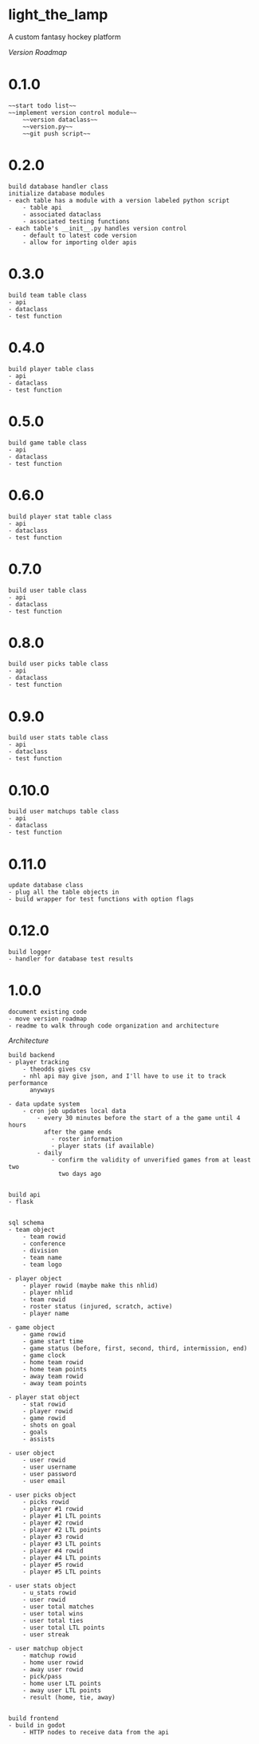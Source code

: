 # light_the_lamp
A custom fantasy hockey platform

*Version Roadmap*

# 0.1.0
    ~~start todo list~~
    ~~implement version control module~~
        ~~version dataclass~~
        ~~version.py~~
        ~~git push script~~

# 0.2.0
    build database handler class
    initialize database modules
    - each table has a module with a version labeled python script
        - table api
        - associated dataclass
        - associated testing functions
    - each table's __init__.py handles version control
        - default to latest code version
        - allow for importing older apis

# 0.3.0
    build team table class
    - api
    - dataclass
    - test function

# 0.4.0
    build player table class
    - api
    - dataclass
    - test function
 
# 0.5.0
    build game table class
    - api
    - dataclass
    - test function
 
# 0.6.0
    build player stat table class
    - api
    - dataclass
    - test function
 
# 0.7.0
    build user table class
    - api
    - dataclass
    - test function
 
# 0.8.0
    build user picks table class
    - api
    - dataclass
    - test function
 
# 0.9.0
    build user stats table class
    - api
    - dataclass
    - test function
 
# 0.10.0
    build user matchups table class
    - api
    - dataclass
    - test function

# 0.11.0
    update database class
    - plug all the table objects in
    - build wrapper for test functions with option flags

# 0.12.0
    build logger
    - handler for database test results

# 1.0.0
    document existing code
    - move version roadmap
    - readme to walk through code organization and architecture


*Architecture*


    build backend
    - player tracking
        - theodds gives csv
        - nhl api may give json, and I'll have to use it to track performance
          anyways

    - data update system
        - cron job updates local data
            - every 30 minutes before the start of a the game until 4 hours 
              after the game ends
                - roster information
                - player stats (if available)
            - daily
                - confirm the validity of unverified games from at least two
                  two days ago

    
    build api
    - flask

    
    sql schema
    - team object
        - team rowid
        - conference
        - division
        - team name
        - team logo

    - player object
        - player rowid (maybe make this nhlid)
        - player nhlid
        - team rowid
        - roster status (injured, scratch, active)
        - player name

    - game object
        - game rowid
        - game start time
        - game status (before, first, second, third, intermission, end)
        - game clock
        - home team rowid
        - home team points
        - away team rowid
        - away team points

    - player stat object
        - stat rowid
        - player rowid
        - game rowid
        - shots on goal
        - goals
        - assists

    - user object
        - user rowid
        - user username
        - user password
        - user email

    - user picks object
        - picks rowid
        - player #1 rowid
        - player #1 LTL points
        - player #2 rowid
        - player #2 LTL points
        - player #3 rowid
        - player #3 LTL points
        - player #4 rowid
        - player #4 LTL points
        - player #5 rowid
        - player #5 LTL points

    - user stats object
        - u_stats rowid
        - user rowid
        - user total matches
        - user total wins
        - user total ties
        - user total LTL points
        - user streak

    - user matchup object
        - matchup rowid
        - home user rowid
        - away user rowid
        - pick/pass
        - home user LTL points
        - away user LTL points
        - result (home, tie, away)


    build frontend
    - build in godot
        - HTTP nodes to receive data from the api


